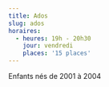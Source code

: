 ```yaml
---
title: Ados
slug: ados
horaires:
  - heures: 19h - 20h30
    jour: vendredi
    places: '15 places'
---
```

Enfants nés de 2001 à 2004
